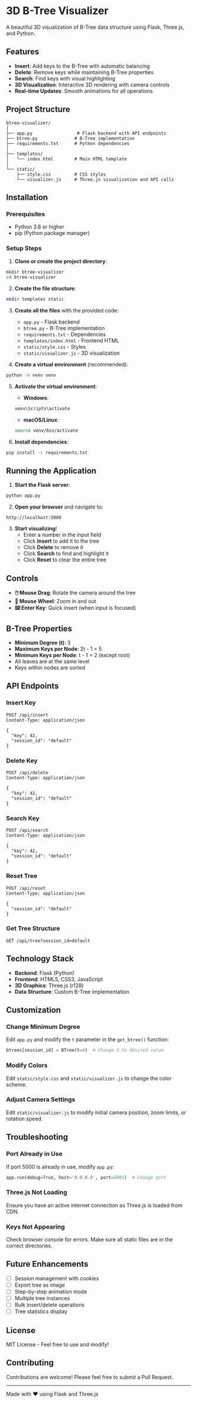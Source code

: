 # 3D B-Tree Visualizer

A beautiful 3D visualization of B-Tree data structure using Flask, Three.js, and Python.

## Features

- **Insert**: Add keys to the B-Tree with automatic balancing
- **Delete**: Remove keys while maintaining B-Tree properties
- **Search**: Find keys with visual highlighting
- **3D Visualization**: Interactive 3D rendering with camera controls
- **Real-time Updates**: Smooth animations for all operations

## Project Structure

```
btree-visualizer/
│
├── app.py                 # Flask backend with API endpoints
├── btree.py              # B-Tree implementation
├── requirements.txt      # Python dependencies
│
├── templates/
│   └── index.html        # Main HTML template
│
└── static/
    ├── style.css         # CSS styles
    └── visualizer.js     # Three.js visualization and API calls
```

## Installation

### Prerequisites
- Python 3.8 or higher
- pip (Python package manager)

### Setup Steps

1. **Clone or create the project directory**:
```bash
mkdir btree-visualizer
cd btree-visualizer
```

2. **Create the file structure**:
```bash
mkdir templates static
```

3. **Create all the files** with the provided code:
   - `app.py` - Flask backend
   - `btree.py` - B-Tree implementation
   - `requirements.txt` - Dependencies
   - `templates/index.html` - Frontend HTML
   - `static/style.css` - Styles
   - `static/visualizer.js` - 3D visualization

4. **Create a virtual environment** (recommended):
```bash
python -m venv venv
```

5. **Activate the virtual environment**:

   - **Windows**:
   ```bash
   venv\Scripts\activate
   ```
   
   - **macOS/Linux**:
   ```bash
   source venv/bin/activate
   ```

6. **Install dependencies**:
```bash
pip install -r requirements.txt
```

## Running the Application

1. **Start the Flask server**:
```bash
python app.py
```

2. **Open your browser** and navigate to:
```
http://localhost:5000
```

3. **Start visualizing**!
   - Enter a number in the input field
   - Click **Insert** to add it to the tree
   - Click **Delete** to remove it
   - Click **Search** to find and highlight it
   - Click **Reset** to clear the entire tree

## Controls

- **🖱️ Mouse Drag**: Rotate the camera around the tree
- **📜 Mouse Wheel**: Zoom in and out
- **⌨️ Enter Key**: Quick insert (when input is focused)

## B-Tree Properties

- **Minimum Degree (t)**: 3
- **Maximum Keys per Node**: 2t - 1 = 5
- **Minimum Keys per Node**: t - 1 = 2 (except root)
- All leaves are at the same level
- Keys within nodes are sorted

## API Endpoints

### Insert Key
```http
POST /api/insert
Content-Type: application/json

{
  "key": 42,
  "session_id": "default"
}
```

### Delete Key
```http
POST /api/delete
Content-Type: application/json

{
  "key": 42,
  "session_id": "default"
}
```

### Search Key
```http
POST /api/search
Content-Type: application/json

{
  "key": 42,
  "session_id": "default"
}
```

### Reset Tree
```http
POST /api/reset
Content-Type: application/json

{
  "session_id": "default"
}
```

### Get Tree Structure
```http
GET /api/tree?session_id=default
```

## Technology Stack

- **Backend**: Flask (Python)
- **Frontend**: HTML5, CSS3, JavaScript
- **3D Graphics**: Three.js (r128)
- **Data Structure**: Custom B-Tree implementation

## Customization

### Change Minimum Degree

Edit `app.py` and modify the `t` parameter in the `get_btree()` function:

```python
btrees[session_id] = BTree(t=4)  # Change 3 to desired value
```

### Modify Colors

Edit `static/style.css` and `static/visualizer.js` to change the color scheme.

### Adjust Camera Settings

Edit `static/visualizer.js` to modify initial camera position, zoom limits, or rotation speed.

## Troubleshooting

### Port Already in Use
If port 5000 is already in use, modify `app.py`:
```python
app.run(debug=True, host='0.0.0.0', port=5001)  # Change port
```

### Three.js Not Loading
Ensure you have an active internet connection as Three.js is loaded from CDN.

### Keys Not Appearing
Check browser console for errors. Make sure all static files are in the correct directories.

## Future Enhancements

- [ ] Session management with cookies
- [ ] Export tree as image
- [ ] Step-by-step animation mode
- [ ] Multiple tree instances
- [ ] Bulk insert/delete operations
- [ ] Tree statistics display

## License

MIT License - Feel free to use and modify!

## Contributing

Contributions are welcome! Please feel free to submit a Pull Request.

---

Made with ❤️ using Flask and Three.js